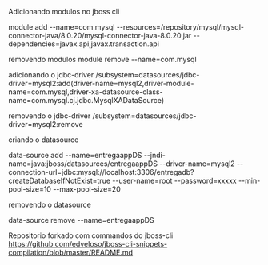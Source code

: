 Adicionando modulos no jboss cli

module add --name=com.mysql --resources=/repository/mysql/mysql-connector-java/8.0.20/mysql-connector-java-8.0.20.jar --dependencies=javax.api,javax.transaction.api

removendo modulos 
 module remove --name=com.mysql

adicionando o jdbc-driver
 /subsystem=datasources/jdbc-driver=mysql2:add(driver-name=mysql2,driver-module-name=com.mysql,driver-xa-datasource-class-name=com.mysql.cj.jdbc.MysqlXADataSource)

removendo o jdbc-driver
/subsystem=datasources/jdbc-driver=mysql2:remove

criando o datasource

 data-source add --name=entregaappDS --jndi-name=java:jboss/datasources/entregaappDS --driver-name=mysql2 --connection-url=jdbc:mysql://localhost:3306/entregadb?createDatabaseIfNotExist=true --user-name=root --password=xxxxx --min-pool-size=10 --max-pool-size=20
 
 
 removendo o datasource

 data-source remove --name=entregaappDS
 
 
 Repositorio forkado com commandos do jboss-cli
 https://github.com/edveloso/jboss-cli-snippets-compilation/blob/master/README.md
 
 
  